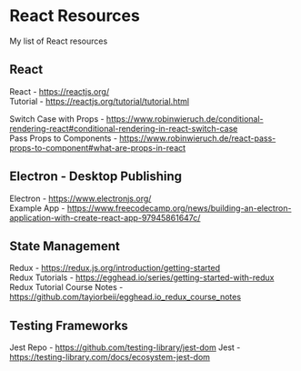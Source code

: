 # React Resources
My list of React resources

## React
React - https://reactjs.org/  
Tutorial - https://reactjs.org/tutorial/tutorial.html  

Switch Case with Props - https://www.robinwieruch.de/conditional-rendering-react#conditional-rendering-in-react-switch-case  
Pass Props to Components - https://www.robinwieruch.de/react-pass-props-to-component#what-are-props-in-react

## Electron - Desktop Publishing
Electron - https://www.electronjs.org/  
Example App - https://www.freecodecamp.org/news/building-an-electron-application-with-create-react-app-97945861647c/  

## State Management
Redux - https://redux.js.org/introduction/getting-started  
Redux Tutorials - https://egghead.io/series/getting-started-with-redux  
Redux Tutorial Course Notes - https://github.com/tayiorbeii/egghead.io_redux_course_notes  

## Testing Frameworks
Jest Repo - https://github.com/testing-library/jest-dom
Jest - https://testing-library.com/docs/ecosystem-jest-dom
